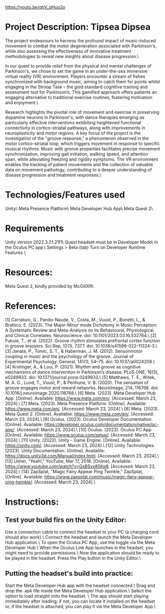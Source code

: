 https://youtu.be/qtjV_qHuo2o
# Project Description: Tipsea Dipsea

The project endeavours to harness the profound impact of music-induced movement to combat the motor degeneration associated with Parkinson's, while also assessing the effectiveness of innovative treatment methodologies to reveal new insights about disease progression.\\

In our quest to provide relief from the physical and mental challenges of Parkinson's, we chose to set the game in an under-the-sea immersive virtual reality (VR) environment. Players encounter a stream of fishes synchronized with background music, aiming to catch them for points whilst engaging in the Stroop Task – the gold standard cognitive training and assessment tool for Parkinson’s. This gamified approach offers patients an engaging alternative to traditional exercise routines, fostering motivation and enjoyment.\\

Research highlights the pivotal role of movement and exercise in preserving dopamine neurons in Parkinson's, with dance therapies emerging as particularly effective interventions exhibiting heightened functional connectivity in cortico-striatal pathways, along with improvements in neuroplasticity and motor regions. A key focus of the project is the investigation of the "groove response," a phenomenon observed in the motor cortico-striatal loop, which triggers movement in response to specific musical rhythms. Music with groove properties facilitates precise movement synchronization, improving gait initiation, walking speed, and attention span, while alleviating freezing and rigidity symptoms. The VR environment enables the tracking of patient movements and the collection of valuable data on movement pathology, contributing to a deeper understanding of disease progression and treatment responses.\\


# Technologies/Features used
Unity\\
Meta Presence Platform\\
Meta Developer Hub App\\
Meta Quest 2\\

# Requirements
Unity version 2022.3.21.21f1\\
Quest headset must be in Developer Mode\\
In the Oculus PC app:\\
Settings > Beta (tab) Turn on Developer Runtime Features \\

# Resources:
Meta Quest 2, kindly provided by McGillXR\\

# References:
[1] Carraturo, G., Pando-Naude, V., Costa, M., Vuust, P., Bonetti, L., & Brattico, E. (2023). The Major-Minor mode Dichotomy in Music Perception: A Systematic Review and Meta-Analysis on its Behavioural, Physiological, and Clinical Correlates. Neuroscience. doi: 10.1101/2023.03.16.532764.\\
[2] Fukuie, T., et al. (2022). Groove rhythm stimulates prefrontal cortex function in groove enjoyers. Sci Rep, 12(1), 7377. doi: 10.1038/s41598-022-11324-3.\\
[3] Janata, P., Tomic, S. T., & Haberman, J. M. (2012). Sensorimotor coupling in music and the psychology of the groove. Journal of Experimental Psychology: General, 141(1), 54–75. doi: 10.1037/a0024208.\\
[4] Krotinger, A., & Loui, P. (2021). Rhythm and groove as cognitive mechanisms of dance intervention in Parkinson’s disease. PLoS ONE, 16(5), e0249933. doi: 10.1371/journal.pone.0249933.\\
[5] Matthews, T. E., Witek, M. A. G., Lund, T., Vuust, P., & Penhune, V. B. (2020). The sensation of groove engages motor and reward networks. NeuroImage, 214, 116768. doi: 10.1016/j.neuroimage.2020.116768.\\
[6] Meta. (2023). Meta Developer Hub App. [Online]. Available: https://www.meta.com/en/. [Accessed: March 23, 2024].\\
[7] Meta. (2023). Meta Presence Platform. [Online]. Available: https://www.meta.com/en/. [Accessed: March 23, 2024].\\
[8] Meta. (2023). Meta Quest 2. [Online]. Available: https://www.meta.com/en/. [Accessed: March 23, 2024].\\
[9] Oculus. (2023). Oculus Developer Documentation. [Online]. Available: https://developer.oculus.com/documentation/native/pc-app/. [Accessed: March 23, 2024].\\
[10] Oculus. (2023). Oculus PC App. [Online]. Available: https://www.oculus.com/setup/. [Accessed: March 23, 2024].\\
[11] Unity. (2022). Unity - Game Engine. [Online]. Available: https://unity.com/. [Accessed: March 23, 2024].\\
[12] Unity Technologies. (2023). Unity Documentation. [Online]. Available: https://docs.unity3d.com/Manual/index.html. [Accessed: March 23, 2024].\\
[13] Usher, "Yeah!," YouTube, Mar 17, 2018. [Online]. Available: https://www.youtube.com/watch?v=GxBSyx85Kp8. [Accessed: March 23, 2024].\\
[14] ZapSplat, "Magic Fairy Appear Ping Twinkle," ZapSplat, [Online]. Available: https://www.zapsplat.com/music/magic-fairy-appear-ping-twinkle/. [Accessed: March 23, 2024].\\

# Instructions:
## Test your build firs on the Unity Editor:
Use a connection cable to connect the headset to your PC (a charging cord should also work).\\
Connect the headset and launch the Meta Developer Hub application.\\
To open the Oculus PC App, use the toggle via the Meta Developer Hub.\\
When the Oculus Link App launches in the headset, you might need to provide permissions.\\
Now the application should be ready to be played in the headset. Press the Play button in the Unity Editor.\\
## Putting the headset's build into practice:
Start the Meta Developer Hub app with the headset connected.\\
Drag and drop the .apk file inside the Meta Developer Hub application.\\
Select the option to load straight onto the headset. \\
The app should start playing immediately after loading; if not, you can locate it installed on the headset or, if the headset is attached, you can play it via the Meta Developer App.\\
